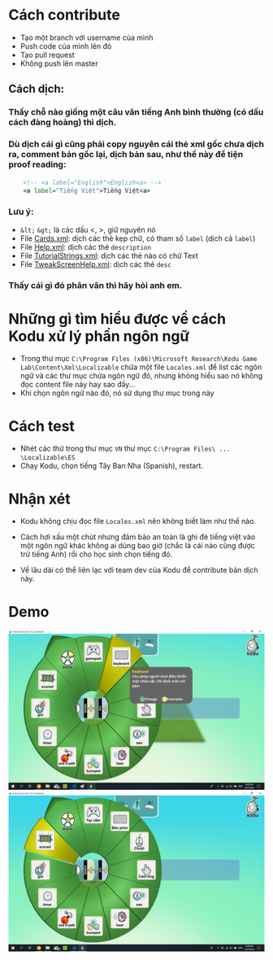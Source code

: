 # Cách contribute
- Tạo một branch với username của mình
- Push code của mình lên đó
- Tạo pull request
- Không push lên master
## Cách dịch:
### Thấy chỗ nào giống một câu văn tiếng Anh bình thường (có dấu cách đàng hoàng) thì dịch.
### Dù dịch cái gì cũng phải copy nguyên cái thẻ xml gốc chưa dịch ra, comment bản gốc lại, dịch bản sau, như thế này để tiện proof reading:
```xml
    <!-- <a label="English">English<a> -->
    <a label="Tiếng Việt">Tiếng Việt<a>
```
### Lưu ý:
- `&lt;` `&gt;` là các dấu <, >, giữ nguyên nó
- File [Cards.xml](./VN/Cards.xml): dịch các thẻ kẹp chữ, có tham số `label` (dịch cả `label`)
- File [Help.xml](./VN/Help.xml): dịch các thẻ `description`
- File [TutorialStrings.xml](./VN/TutorialStrings.xml): dịch các thẻ nào có chữ Text
- File [TweakScreenHelp.xml](./VN/TweakScreenHelp.xml): dịch các thẻ `desc`

### Thấy cái gì đó phân vân thì hãy hỏi anh em.

# Những gì tìm hiểu được về cách Kodu xử lý phần ngôn ngữ
- Trong thư mục `C:\Program Files (x86)\Microsoft Research\Kodu Game Lab\Content\Xml\Localizable` chứa một file `Locales.xml` để list các ngôn ngữ và các thư mục chứa ngôn ngữ đó, nhưng không hiểu sao nó không đọc content file này hay sao đấy...
- Khi chọn ngôn ngữ nào đó, nó sử dụng thư mục trong này

# Cách test
- Nhét các thứ trong thư mục `VN` thư mục `C:\Program Files\ ... \Localizable\ES`
- Chạy Kodu, chọn tiếng Tây Ban Nha (Spanish), restart.

# Nhận xét
- Kodu không chịu đọc file `Locales.xml` nên không biết làm như thế nào.

- Cách hơi xấu một chút nhưng đảm bảo an toàn là ghi đè tiếng việt vào một ngôn ngữ khác không ai dùng bao giờ (chắc là cái nào cũng được trừ tiếng Anh) rồi cho học sinh chọn tiếng đó.

- Về lâu dài có thể liên lạc với team dev của Kodu để contribute bản dịch này.

# Demo
![Object Tool](./Screenshot/2.png)
![Object Tool](./Screenshot/3.png)